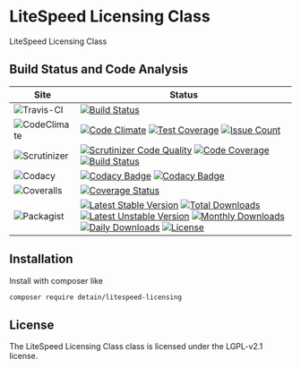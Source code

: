 # LiteSpeed Licensing Class

LiteSpeed Licensing Class

## Build Status and Code Analysis

Site          | Status
--------------|---------------------------
![Travis-CI](http://i.is.cc/storage/GYd75qN.png "Travis-CI")     | [![Build Status](https://travis-ci.org/detain/litespeed-licensing.svg?branch=master)](https://travis-ci.org/detain/litespeed-licensing)
![CodeClimate](http://i.is.cc/storage/GYlageh.png "CodeClimate")  | [![Code Climate](https://codeclimate.com/github/detain/litespeed-licensing/badges/gpa.svg)](https://codeclimate.com/github/detain/litespeed-licensing) [![Test Coverage](https://codeclimate.com/github/detain/litespeed-licensing/badges/coverage.svg)](https://codeclimate.com/github/detain/litespeed-licensing/coverage) [![Issue Count](https://codeclimate.com/github/detain/litespeed-licensing/badges/issue_count.svg)](https://codeclimate.com/github/detain/litespeed-licensing)
![Scrutinizer](http://i.is.cc/storage/GYeUnux.png "Scrutinizer")   | [![Scrutinizer Code Quality](https://scrutinizer-ci.com/g/myadmin-plugins/litespeed-licensing/badges/quality-score.png?b=master)](https://scrutinizer-ci.com/g/myadmin-plugins/litespeed-licensing/?branch=master) [![Code Coverage](https://scrutinizer-ci.com/g/myadmin-plugins/litespeed-licensing/badges/coverage.png?b=master)](https://scrutinizer-ci.com/g/myadmin-plugins/litespeed-licensing/?branch=master) [![Build Status](https://scrutinizer-ci.com/g/myadmin-plugins/litespeed-licensing/badges/build.png?b=master)](https://scrutinizer-ci.com/g/myadmin-plugins/litespeed-licensing/build-status/master)
![Codacy](http://i.is.cc/storage/GYi66Cx.png "Codacy")        | [![Codacy Badge](https://api.codacy.com/project/badge/Grade/226251fc068f4fd5b4b4ef9a40011d06)](https://www.codacy.com/app/detain/litespeed-licensing) [![Codacy Badge](https://api.codacy.com/project/badge/Coverage/25fa74eb74c947bf969602fcfe87e349)](https://www.codacy.com/app/detain/litespeed-licensing?utm_source=github.com&utm_medium=referral&utm_content=detain/litespeed-licensing&utm_campaign=Badge_Coverage)
![Coveralls](http://i.is.cc/storage/GYjNSim.png "Coveralls")    | [![Coverage Status](https://coveralls.io/repos/github/detain/db_abstraction/badge.svg?branch=master)](https://coveralls.io/github/detain/litespeed-licensing?branch=master)
![Packagist](http://i.is.cc/storage/GYacBEX.png "Packagist")     | [![Latest Stable Version](https://poser.pugx.org/detain/litespeed-licensing/version)](https://packagist.org/packages/detain/litespeed-licensing) [![Total Downloads](https://poser.pugx.org/detain/litespeed-licensing/downloads)](https://packagist.org/packages/detain/litespeed-licensing) [![Latest Unstable Version](https://poser.pugx.org/detain/litespeed-licensing/v/unstable)](//packagist.org/packages/detain/litespeed-licensing) [![Monthly Downloads](https://poser.pugx.org/detain/litespeed-licensing/d/monthly)](https://packagist.org/packages/detain/litespeed-licensing) [![Daily Downloads](https://poser.pugx.org/detain/litespeed-licensing/d/daily)](https://packagist.org/packages/detain/litespeed-licensing) [![License](https://poser.pugx.org/detain/litespeed-licensing/license)](https://packagist.org/packages/detain/litespeed-licensing)


## Installation

Install with composer like

```sh
composer require detain/litespeed-licensing
```

## License

The LiteSpeed Licensing Class class is licensed under the LGPL-v2.1 license.

